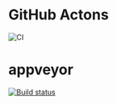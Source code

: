 # GitHub Actons
![CI](https://github.com/Natalikud/hw_ahj_7_HTTP/actions/workflows/web.yml/badge.svg)



# appveyor
[![Build status](https://ci.appveyor.com/api/projects/status/40q74vlkcy1bc6sd?svg=true)](https://ci.appveyor.com/project/Natalikud/hw-ahj-7-http)





